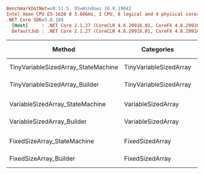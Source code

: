 ``` ini

BenchmarkDotNet=v0.11.5, OS=Windows 10.0.19042
Intel Xeon CPU E5-1620 0 3.60GHz, 1 CPU, 8 logical and 4 physical cores
.NET Core SDK=5.0.104
  [Host]     : .NET Core 2.1.27 (CoreCLR 4.6.29916.01, CoreFX 4.6.29916.03), 64bit RyuJIT DEBUG
  DefaultJob : .NET Core 2.1.27 (CoreCLR 4.6.29916.01, CoreFX 4.6.29916.03), 64bit RyuJIT


```
|                              Method |             Categories |      Mean |     Error |    StdDev | Ratio | RatioSD |      Gen 0 | Gen 1 | Gen 2 | Allocated |
|------------------------------------ |----------------------- |----------:|----------:|----------:|------:|--------:|-----------:|------:|------:|----------:|
| TinyVariableSizedArray_StateMachine | TinyVariableSizedArray | 101.11 ms | 1.6023 ms | 1.4988 ms |  1.00 |    0.00 | 31400.0000 |     - |     - | 157.67 MB |
|      TinyVariableSizedArray_Builder | TinyVariableSizedArray |  30.99 ms | 0.4923 ms | 0.4605 ms |  0.31 |    0.01 | 11187.5000 |     - |     - |  55.95 MB |
|                                     |                        |           |           |           |       |         |            |       |       |           |
|     VariableSizedArray_StateMachine |     VariableSizedArray | 388.66 ms | 4.3207 ms | 4.0416 ms |  1.00 |    0.00 | 78000.0000 |     - |     - | 394.19 MB |
|          VariableSizedArray_Builder |     VariableSizedArray | 178.17 ms | 0.6523 ms | 0.5092 ms |  0.46 |    0.00 | 60333.3333 |     - |     - | 302.63 MB |
|                                     |                        |           |           |           |       |         |            |       |       |           |
|         FixedSizeArray_StateMachine |        FixedSizedArray |  40.40 ms | 0.5243 ms | 0.4905 ms |  1.00 |    0.00 | 19769.2308 |     - |     - |  99.18 MB |
|              FixedSizeArray_Builder |        FixedSizedArray | 220.69 ms | 2.5385 ms | 2.3745 ms |  5.46 |    0.09 | 83666.6667 |     - |     - | 419.62 MB |
